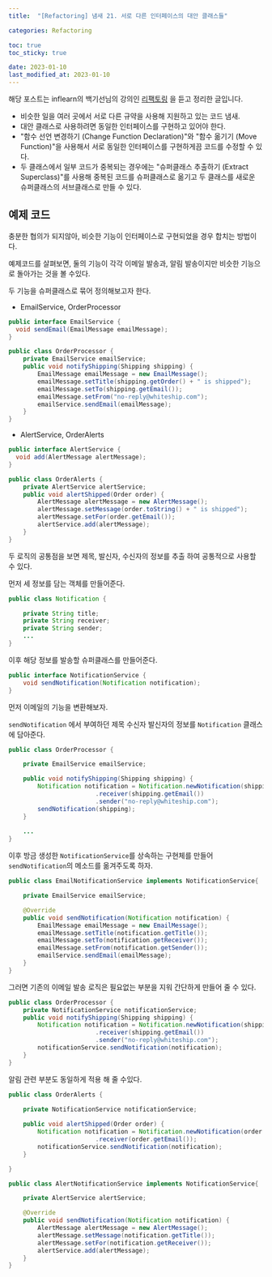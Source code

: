 ```yaml
---
title:  "[Refactoring] 냄새 21. 서로 다른 인터페이스의 대안 클래스들"

categories: Refactoring

toc: true
toc_sticky: true

date: 2023-01-10
last_modified_at: 2023-01-10
---
```


해당 포스트는 inflearn의 백기선님의 강의인 [리팩토링](https://www.inflearn.com/course/%EB%A6%AC%ED%8C%A9%ED%86%A0%EB%A7%81) 을 듣고 정리한 글입니다.

- 비슷한 일을 여러 곳에서 서로 다른 규약을 사용해 지원하고 있는 코드 냄새.
- 대안 클래스로 사용하려면 동일한 인터페이스를 구현하고 있어야 한다.
- "함수 선언 변경하기 (Change Function Declaration)"와 "함수 옮기기 (Move Function)"을 사용해서 서로 동일한 인터페이스를 구현하게끔 코드를 수정할 수 있다.
- 두 클래스에서 일부 코드가 중복되는 경우에는 "슈퍼클래스 추출하기 (Extract Superclass)"를 사용해 중복된 코드를 슈퍼클래스로 옮기고 두 클래스를 새로운 슈퍼클래스의 서브클래스로 만들 수 있다.

## 예제 코드

충분한 협의가 되지않아, 비슷한 기능이 인터페이스로 구현되었을 경우 합치는 방법이다.

예제코드를 살펴보면, 둘의 기능이 각각 이메일 발송과, 알림 발송이지만 비슷한 기능으로 돌아가는 것을 볼 수있다.

두 기능을 슈퍼클래스로 묶어 정의해보고자 한다.

- EmailService, OrderProcessor

```java
public interface EmailService {
  void sendEmail(EmailMessage emailMessage);
}

public class OrderProcessor {
    private EmailService emailService;
    public void notifyShipping(Shipping shipping) {
        EmailMessage emailMessage = new EmailMessage();
        emailMessage.setTitle(shipping.getOrder() + " is shipped");
        emailMessage.setTo(shipping.getEmail());
        emailMessage.setFrom("no-reply@whiteship.com");
        emailService.sendEmail(emailMessage);
    }
}
```

- AlertService, OrderAlerts

```java
public interface AlertService {
  void add(AlertMessage alertMessage);
}

public class OrderAlerts {
    private AlertService alertService;
    public void alertShipped(Order order) {
        AlertMessage alertMessage = new AlertMessage();
        alertMessage.setMessage(order.toString() + " is shipped");
        alertMessage.setFor(order.getEmail());
        alertService.add(alertMessage);
    }
}
```

두 로직의 공통점을 보면 제목, 발신자, 수신자의 정보를 추출 하여 공통적으로 사용할 수 있다.

먼저 세 정보를 담는 객체를 만들어준다.

```java
public class Notification {

    private String title;
    private String receiver;
    private String sender;
    ...
}
```

이후 해당 정보를 발송할 슈퍼클래스를 만들어준다.

```java
public interface NotificationService {
    void sendNotification(Notification notification);
}
```

먼저 이메일의 기능을 변환해보자.

`sendNotification` 에서 부여하던 제목 수신자 발신자의 정보를 `Notification` 클래스에 담아준다.

```java
public class OrderProcessor {

    private EmailService emailService;

    public void notifyShipping(Shipping shipping) {
        Notification notification = Notification.newNotification(shipping.getOrder() + " is shipped")
                        .receiver(shipping.getEmail())
                        .sender("no-reply@whiteship.com");
        sendNotification(shipping);
    }
    
    ...
}
```

이후 방금 생성한 `NotificationService`를 상속하는 구현체를 만들어 `sendNotification`의 메소드를 옮겨주도록 하자.

```java
public class EmailNotificationService implements NotificationService{

    private EmailService emailService;

    @Override
    public void sendNotification(Notification notification) {
        EmailMessage emailMessage = new EmailMessage();
        emailMessage.setTitle(notification.getTitle());
        emailMessage.setTo(notification.getReceiver());
        emailMessage.setFrom(notification.getSender());
        emailService.sendEmail(emailMessage);
    }
}
```

그러면 기존의 이메일 발송 로직은 필요없는 부분을 지워 간단하게 만들어 줄 수 있다.

```java
public class OrderProcessor {
    private NotificationService notificationService;
    public void notifyShipping(Shipping shipping) {
        Notification notification = Notification.newNotification(shipping.getOrder() + " is shipped")
                        .receiver(shipping.getEmail())
                        .sender("no-reply@whiteship.com");
        notificationService.sendNotification(notification);
    }
}
```

알림 관련 부분도 동일하게 적용 해 줄 수있다.

```java
public class OrderAlerts {

    private NotificationService notificationService;
    
    public void alertShipped(Order order) {
        Notification notification = Notification.newNotification(order.toString() + " is shipped")
                        .receiver(order.getEmail());
        notificationService.sendNotification(notification);
    }

}
```

```java
public class AlertNotificationService implements NotificationService{

    private AlertService alertService;

    @Override
    public void sendNotification(Notification notification) {
        AlertMessage alertMessage = new AlertMessage();
        alertMessage.setMessage(notification.getTitle());
        alertMessage.setFor(notification.getReceiver());
        alertService.add(alertMessage);
    }
}
```



